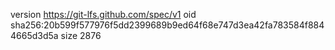 version https://git-lfs.github.com/spec/v1
oid sha256:20b599f577976f5dd2399689b9ed64f68e747d3ea42fa783584f8844665d3d5a
size 2876
